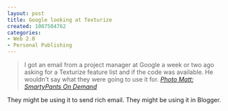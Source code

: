 ```yaml
--- 
layout: post
title: Google looking at Texturize
created: 1087504762
categories: 
- Web 2.0
- Personal Publishing
---
```

<blockquote>
 I got an email from a project manager at Google a week or two ago asking for a Texturize feature list and if the code was available. He wouldn't say what they were going to use it for.
<cite><a href="http://photomatt.net/archives/2004/06/17/smartypants-on-demand/">Photo Matt: SmartyPants On Demand</a></cite>
</blockquote>

<p>They might be using it to send rich email. They might be using it in Blogger.</p>
